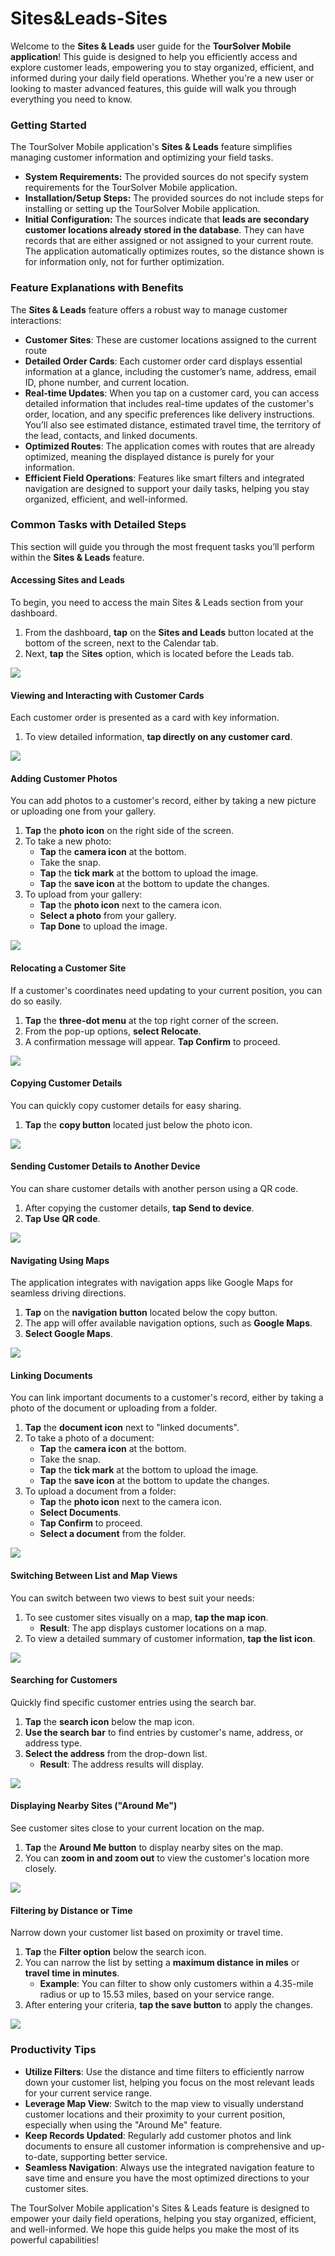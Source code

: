 # Sites\&Leads-Sites

Welcome to the **Sites & Leads** user guide for the **TourSolver Mobile application**! This guide is designed to help you efficiently access and explore customer leads, empowering you to stay organized, efficient, and informed during your daily field operations. Whether you're a new user or looking to master advanced features, this guide will walk you through everything you need to know.

### Getting Started

The TourSolver Mobile application's **Sites & Leads** feature simplifies managing customer information and optimizing your field tasks.

* **System Requirements:** The provided sources do not specify system requirements for the TourSolver Mobile application.
* **Installation/Setup Steps:** The provided sources do not include steps for installing or setting up the TourSolver Mobile application.
* **Initial Configuration:** The sources indicate that **leads are secondary customer locations already stored in the database**. They can have records that are either assigned or not assigned to your current route. The application automatically optimizes routes, so the distance shown is for information only, not for further optimization.

### Feature Explanations with Benefits

The **Sites & Leads** feature offers a robust way to manage customer interactions:

* **Customer Sites**: These are customer locations assigned to the current route
* **Detailed Order Cards**: Each customer order card displays essential information at a glance, including the customer’s name, address, email ID, phone number, and current location.
* **Real-time Updates**: When you tap on a customer card, you can access detailed information that includes real-time updates of the customer's order, location, and any specific preferences like delivery instructions. You’ll also see estimated distance, estimated travel time, the territory of the lead, contacts, and linked documents.
* **Optimized Routes**: The application comes with routes that are already optimized, meaning the displayed distance is purely for your information.
* **Efficient Field Operations**: Features like smart filters and integrated navigation are designed to support your daily tasks, helping you stay organized, efficient, and well-informed.

### Common Tasks with Detailed Steps

This section will guide you through the most frequent tasks you’ll perform within the **Sites & Leads** feature.

#### Accessing Sites and Leads

To begin, you need to access the main Sites & Leads section from your dashboard.

1. From the dashboard, **tap** on the **Sites and Leads** button located at the bottom of the screen, next to the Calendar tab.
2. Next, **tap** the S**ites** option, which is located before the Leads tab.

![](../../images/Sites\&Leads-Leads_timestamp_0_to_21.png)

#### Viewing and Interacting with Customer Cards

Each customer order is presented as a card with key information.

1. To view detailed information, **tap directly on any customer card**.

![](../../.gitbook/assets/Sites.png)

#### Adding Customer Photos

You can add photos to a customer's record, either by taking a new picture or uploading one from your gallery.

1. **Tap** the **photo icon** on the right side of the screen.
2. To take a new photo:
   * **Tap** the **camera icon** at the bottom.
   * Take the snap.
   * **Tap** the **tick mark** at the bottom to upload the image.
   * **Tap** the **save icon** at the bottom to update the changes.
3. To upload from your gallery:
   * **Tap** the **photo icon** next to the camera icon.
   * **Select a photo** from your gallery.
   * **Tap Done** to upload the image.

![](../../images/Sites\&Leads-Leads_timestamp_1_to_13.png)

#### Relocating a Customer Site

If a customer's coordinates need updating to your current position, you can do so easily.

1. **Tap** the **three-dot menu** at the top right corner of the screen.
2. From the pop-up options, **select Relocate**.
3. A confirmation message will appear. **Tap Confirm** to proceed.

![](../../images/Sites\&Leads-Leads_timestamp_1_to_59.png)

#### Copying Customer Details

You can quickly copy customer details for easy sharing.

1. **Tap** the **copy button** located just below the photo icon.

![](../../images/Sites\&Leads-Leads_timestamp_2_to_16.png)

#### Sending Customer Details to Another Device

You can share customer details with another person using a QR code.

1. After copying the customer details, **tap Send to device**.
2. **Tap Use QR code**.

![](../../images/Sites\&Leads-Leads_timestamp_2_to_22.png)

#### Navigating Using Maps

The application integrates with navigation apps like Google Maps for seamless driving directions.

1. **Tap** on the **navigation button** located below the copy button.
2. The app will offer available navigation options, such as **Google Maps**.
3. **Select Google Maps**.

![](../../images/Sites\&Leads-Leads_timestamp_2_to_44.png)

#### Linking Documents

You can link important documents to a customer's record, either by taking a photo of the document or uploading from a folder.

1. **Tap** the **document icon** next to "linked documents".
2. To take a photo of a document:
   * **Tap** the **camera icon** at the bottom.
   * Take the snap.
   * **Tap** the **tick mark** at the bottom to upload the image.
   * **Tap** the **save icon** at the bottom to update the changes.
3. To upload a document from a folder:
   * **Tap** the **photo icon** next to the camera icon.
   * **Select Documents**.
   * **Tap Confirm** to proceed.
   * **Select a document** from the folder.

![](../../images/Sites\&Leads-Leads_timestamp_3_to_13.png)

#### Switching Between List and Map Views

You can switch between two views to best suit your needs:

1. To see customer sites visually on a map, **tap the map icon**.
   * **Result**: The app displays customer locations on a map.
2. To view a detailed summary of customer information, **tap the list icon**.

![](<../../.gitbook/assets/Sites (1).png>)

#### Searching for Customers

Quickly find specific customer entries using the search bar.

1. **Tap** the **search icon** below the map icon.
2. **Use the search bar** to find entries by customer's name, address, or address type.
3. **Select the address** from the drop-down list.
   * **Result**: The address results will display.

![](<../../.gitbook/assets/Sites (2).png>)

#### Displaying Nearby Sites ("Around Me")

See customer sites close to your current location on the map.

1. **Tap** the **Around Me button** to display nearby sites on the map.
2. You can **zoom in and zoom out** to view the customer's location more closely.

![](<../../.gitbook/assets/Sites (3).png>)

#### Filtering by Distance or Time

Narrow down your customer list based on proximity or travel time.

1. **Tap** the **Filter option** below the search icon.
2. You can narrow the list by setting a **maximum distance in miles** or **travel time in minutes**.
   * **Example**: You can filter to show only customers within a 4.35-mile radius or up to 15.53 miles, based on your service range.
3. After entering your criteria, **tap the save button** to apply the changes.

![](<../../.gitbook/assets/Sites 1.png>)

### Productivity Tips

* **Utilize Filters**: Use the distance and time filters to efficiently narrow down your customer list, helping you focus on the most relevant leads for your current service range.
* **Leverage Map View**: Switch to the map view to visually understand customer locations and their proximity to your current position, especially when using the "Around Me" feature.
* **Keep Records Updated**: Regularly add customer photos and link documents to ensure all customer information is comprehensive and up-to-date, supporting better service.
* **Seamless Navigation**: Always use the integrated navigation feature to save time and ensure you have the most optimized directions to your customer sites.

The TourSolver Mobile application's Sites & Leads feature is designed to empower your daily field operations, helping you stay organized, efficient, and well-informed. We hope this guide helps you make the most of its powerful capabilities!
